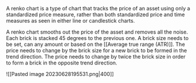 A renko chart is a type of chart that tracks the price of an asset using only a standardized price measure, rather than both standardized price and time measures as seen in either line or candlestick charts. 

A renko chart smooths out the price of the asset and removes all the noise. Each brick is stacked 45 degrees to the previous one. A brick size needs to be set, can any amount or based on the [[Average true range (ATR)]]. The price needs to change by the brick size for a new brick to be formed in the trend direction. The price needs to change by twice the brick size in order to form a brick in the opposite trend direction. 

![[Pasted image 20230628195531.png|400]]